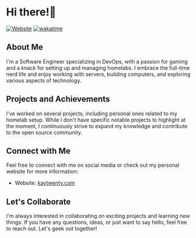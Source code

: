 # Hi there!👋

[![Website](https://img.shields.io/badge/Website-kaytwenty.com-blue)](https://kaytwenty.com)
[![wakatime](https://wakatime.com/badge/user/5aa0e2e8-bb0c-4e5f-bfa1-21a31a92c8e6.svg)](https://wakatime.com/@5aa0e2e8-bb0c-4e5f-bfa1-21a31a92c8e6)

## About Me

I'm a Software Engineer specializing in DevOps, with a passion for gaming and a knack for setting up and managing homelabs. I embrace the full-time nerd life and enjoy working with servers, building computers, and exploring various aspects of technology.

## Projects and Achievements

I've worked on several projects, including personal ones related to my homelab setup. While I don't have specific notable projects to highlight at the moment, I continuously strive to expand my knowledge and contribute to the open source community.

## Connect with Me

Feel free to connect with me on social media or check out my personal website for more information:

- Website: [kaytwenty.com](https://kaytwenty.com)

## Let's Collaborate

I'm always interested in collaborating on exciting projects and learning new things. If you have any questions, ideas, or just want to say hello, feel free to reach out. Let's geek out together!

